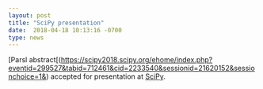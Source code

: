 ```yaml
---
layout: post
title: "SciPy presentation"
date:  2018-04-18 10:13:16 -0700
type: news
---
```

[Parsl abstract[(https://scipy2018.scipy.org/ehome/index.php?eventid=299527&tabid=712461&cid=2233540&sessionid=21620152&sessionchoice=1&) accepted for presentation at [SciPy](https://scipy2018.scipy.org).

